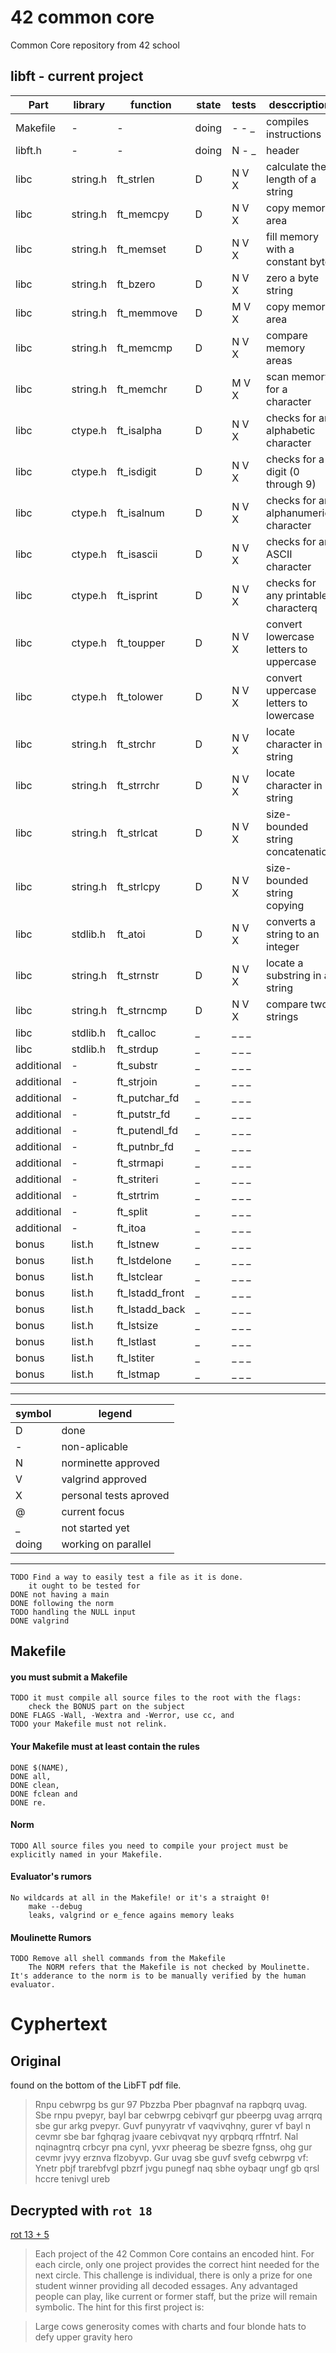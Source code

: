# 42 common core
Common Core repository from 42 school

## libft - current project

| Part       | library  | function        | state | tests | desccription                           |
|------------|----------|-----------------|-------|-------|----------------------------------------|
| Makefile   | -        | -               | doing | - - _ | compiles instructions                  |
| libft.h    | -        | -               | doing | N - _ | header                                 |
| libc       | string.h | ft_strlen       | D     | N V X | calculate the length of a string       |
| libc       | string.h | ft_memcpy       | D     | N V X | copy memory area                       |
| libc       | string.h | ft_memset       | D     | N V X | fill memory with a constant byte       |
| libc       | string.h | ft_bzero        | D     | N V X | zero a byte string                     |
| libc       | string.h | ft_memmove      | D     | M V X | copy memory area                       |
| libc       | string.h | ft_memcmp       | D     | N V X | compare memory areas                   |
| libc       | string.h | ft_memchr       | D     | M V X | scan memory for a character            |
| libc       | ctype.h  | ft_isalpha      | D     | N V X | checks  for  an  alphabetic character  |
| libc       | ctype.h  | ft_isdigit      | D     | N V X | checks for a digit (0 through 9)       |
| libc       | ctype.h  | ft_isalnum      | D     | N V X | checks for an alphanumeric character   |
| libc       | ctype.h  | ft_isascii      | D     | N V X | checks for an ASCII character          |
| libc       | ctype.h  | ft_isprint      | D     | N V X | checks for any printable characterq    |
| libc       | ctype.h  | ft_toupper      | D     | N V X | convert lowercase letters to uppercase |
| libc       | ctype.h  | ft_tolower      | D     | N V X | convert uppercase letters to lowercase |
| libc       | string.h | ft_strchr       | D     | N V X | locate character in string             |
| libc       | string.h | ft_strrchr      | D     | N V X | locate character in string             |
| libc       | string.h | ft_strlcat      | D     | N V X | size-bounded string concatenation      |
| libc       | string.h | ft_strlcpy      | D     | N V X | size-bounded string copying            |
| libc       | stdlib.h | ft_atoi         | D     | N V X | converts a string to an integer        |
| libc       | string.h | ft_strnstr      | D     | N V X | locate a substring in a string         |
| libc       | string.h | ft_strncmp      | D     | N V X | compare two strings                    |
| libc       | stdlib.h | ft_calloc       | _     | _ _ _ |                                        |
| libc       | stdlib.h | ft_strdup       | _     | _ _ _ |                                        |
| additional | -        | ft_substr       | _     | _ _ _ |                                        |
| additional | -        | ft_strjoin      | _     | _ _ _ |                                        |
| additional | -        | ft_putchar_fd   | _     | _ _ _ |                                        |
| additional | -        | ft_putstr_fd    | _     | _ _ _ |                                        |
| additional | -        | ft_putendl_fd   | _     | _ _ _ |                                        |
| additional | -        | ft_putnbr_fd    | _     | _ _ _ |                                        |
| additional | -        | ft_strmapi      | _     | _ _ _ |                                        |
| additional | -        | ft_striteri     | _     | _ _ _ |                                        |
| additional | -        | ft_strtrim      | _     | _ _ _ |                                        |
| additional | -        | ft_split        | _     | _ _ _ |                                        |
| additional | -        | ft_itoa         | _     | _ _ _ |                                        |
| bonus      | list.h   | ft_lstnew       | _     | _ _ _ |                                        |
| bonus      | list.h   | ft_lstdelone    | _     | _ _ _ |                                        |
| bonus      | list.h   | ft_lstclear     | _     | _ _ _ |                                        |
| bonus      | list.h   | ft_lstadd_front | _     | _ _ _ |                                        |
| bonus      | list.h   | ft_lstadd_back  | _     | _ _ _ |                                        |
| bonus      | list.h   | ft_lstsize      | _     | _ _ _ |                                        |
| bonus      | list.h   | ft_lstlast      | _     | _ _ _ |                                        |
| bonus      | list.h   | ft_lstiter      | _     | _ _ _ |                                        |
| bonus      | list.h   | ft_lstmap       | _     | _ _ _ |                                        |

---

|symbol| legend               |
|   ---|---                   |
|    D |done                  |
|    - |non-aplicable         |
|    N |norminette approved   |
|    V |valgrind approved     |
|    X |personal tests aproved|
|    @ |current focus         |
|    _ |not started yet       |
|doing |working on parallel   |

---

	TODO Find a way to easily test a file as it is done.
		it ought to be tested for 
	DONE not having a main
	DONE following the norm
	TODO handling the NULL input
	DONE valgrind

## Makefile

#### you must submit a Makefile
	TODO it must compile all source files to the root with the flags:
		check the BONUS part on the subject
	DONE FLAGS -Wall, -Wextra and -Werror, use cc, and
	TODO your Makefile must not relink.

#### Your Makefile must at least contain the rules
	DONE $(NAME),
	DONE all,
	DONE clean,
	DONE fclean and
	DONE re.

#### Norm
	TODO All source files you need to compile your project must be explicitly named in your Makefile.

#### Evaluator's rumors
	No wildcards at all in the Makefile! or it's a straight 0!
		make --debug
		leaks, valgrind or e_fence agains memory leaks

#### Moulinette Rumors
	TODO Remove all shell commands from the Makefile
		The NORM refers that the Makefile is not checked by Moulinette. It's adderance to the norm is to be manually verified by the human evaluator.

# Cyphertext

## Original
found on the bottom of the LibFT pdf file.
>Rnpu cebwrpg bs gur 97 Pbzzba Pber pbagnvaf na rapbqrq uvag. Sbe rnpu pvepyr, bayl bar cebwrpg cebivqrf gur pbeerpg uvag arrqrq sbe gur arkg pvepyr. Guvf punyyratr vf vaqvivqhny, gurer vf bayl n cevmr sbe bar fghqrag jvaare cebivqvat nyy qrpbqrq rffntrf. Nal nqinagntrq crbcyr pna cynl, yvxr pheerag be sbezre fgnss, ohg gur cevmr jvyy erznva flzobyvp. Gur uvag sbe guvf svefg cebwrpg vf:
Ynetr pbjf trarebfvgl pbzrf jvgu punegf naq sbhe oybaqr ungf gb qrsl hccre tenivgl ureb

## Decrypted with `rot 18`

[rot 13 + 5](https://en.wikipedia.org/wiki/ROT13)

>Each project of the 42 Common Core contains an encoded hint. For each circle, only one project provides the correct hint needed for the next circle. This challenge is individual, there is only a prize for one student winner providing all decoded essages. Any advantaged people can play, like current or former staff, but the prize will remain symbolic. The hint for this first project is:

>Large cows generosity comes with charts and four blonde hats to defy upper gravity hero
